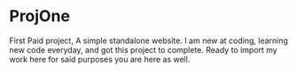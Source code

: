 # ProjOne
First Paid project, A simple standalone website.
I am new at coding, learning new code everyday, and got this project to complete. 
Ready to import my work here for said purposes you are here as well.
